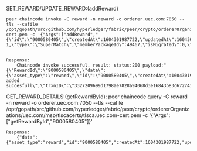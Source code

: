 SET_REWARD/UPDATE_REWARD:(addReward)

	peer chaincode invoke -C reward -n reward -o orderer.uec.com:7050 --tls --cafile /opt/gopath/src/github.com/hyperledger/fabric/peer/crypto/ordererOrganizations/uec.com/msp/tlscacerts/tlsca.uec.com-cert.pem -c '{"Args":["addReward","{\"id\":\"9000580405\",\"createdAt\":1604301987722,\"updatedAt\":1604301989684,\"payoutType\":\"DOWNLINE_MATCHING\",\"packageType\":\"AFFILIATE\",\"packageTypeId\":2,\"saleVolume\":500,\"saleVolumeInXrp\":2070.810033,\"distributeVolume\":5,\"distributeVolumeInXrp\":20.7081,\"paymentStatus\":\"pending\",\"active\": 1,\"type\":\"SuperMatch\",\"memberPackageId\":49467,\"isMigrated\":0,\"profiteerUserId\":517,\"profiteerMemberId\":8536,\"userId\":619,\"member\":12358,\"comment\":\"null\"}"]}'


	Response:
		Chaincode invoke successful. result: status:200 payload:"{\"RewardId\":\"9000580405\",\"data\":{\"asset_type\":\"reward\",\"id\":\"9000580405\",\"createdAt\":1604301987722,\"updatedAt\":1604301989684,\"payoutType\":\"DOWNLINE_MATCHING\",\"packageType\":\"AFFILIATE\",\"packageTypeId\":2,\"saleVolume\":500,\"saleVolumeInXrp\":2070.810033,\"distributeVolume\":5,\"distributeVolumeInXrp\":20.7081,\"paymentStatus\":\"pending\",\"active\":1,\"type\":\"SuperMatch\",\"memberPackageId\":49467,\"isMigrated\":0,\"profiteerUserId\":517,\"profiteerMemberId\":8536,\"userId\":619,\"member\":12358,\"comment\":\"null\"},\"message\":\"Reward added succesfull\",\"trxnID\":\"3327209699d1798ae7828a94068d3e16843b83c672741d24a1e0907e234dfbce\"}"

	

GET_REWARD_DETAILS:(getRewardById):
	peer chaincode query -C reward -n reward -o orderer.uec.com:7050 --tls --cafile /opt/gopath/src/github.com/hyperledger/fabric/peer/crypto/ordererOrganizations/uec.com/msp/tlscacerts/tlsca.uec.com-cert.pem -c  '{"Args":["getRewardById","9000580405"]}'

	Response:
		{"data":{"asset_type":"reward","id":"9000580405","createdAt":1604301987722,"updatedAt":1604301989684,"payoutType":"DOWNLINE_MATCHING","packageType":"AFFILIATE","packageTypeId":2,"saleVolume":500,"saleVolumeInXrp":2070.810033,"distributeVolume":5,"distributeVolumeInXrp":20.7081,"paymentStatus":"pending","active":1,"type":"SuperMatch","memberPackageId":49467,"isMigrated":0,"profiteerUserId":517,"profiteerMemberId":8536,"userId":619,"member":12358,"comment":"null"},"status":"true"}









